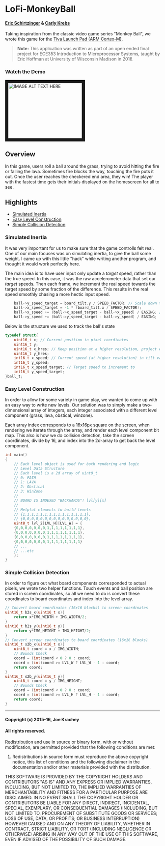 # LoFi-MonkeyBall
#### [Eric Schirtzinger](https://github.com/eschirtz) & [Carly Krebs](https://github.com/krebcarl)

Taking inspiration from the classic video game series "Monkey Ball", we wrote this game for the [Tiva Launch Pad (ARM Cortex-M)](http://processors.wiki.ti.com/index.php/Tiva_C_Series_LaunchPads).

>**Note:** This application was written as part of an open ended final project for ECE353 Introduction to Microprocessor Systems, taught by Eric Hoffman at University of Wisconsin Madison in 2018.

### Watch the Demo

<a href="http://www.youtube.com/watch?feature=player_embedded&v=pqWpO7V8EQA
" target="_blank"><img src="http://img.youtube.com/vi/pqWpO7V8EQA/0.jpg" 
alt="IMAGE ALT TEXT HERE" width="240" height="180" border="10" /></a>

## Overview
In this game, users roll a ball around the grass, trying to avoid hitting the fire or falling the lava. Sometimes fire blocks the way, touching the fire puts it out. Once the user reaches the checkered end area, they win! The player with the fastest time gets their initials displayed on the homescreen for all to see.

## Highlights
+ [Simulated Inertia](#simulated-inertia)
+ [Easy Level Construction](#easy-level-construction)
+ [Simple Collision Detection](#simple-collision-detection)

### Simulated Inertia
It was very important for us to make sure that the game controlls felt real. One of our main focuses was on simulating inertia, to give the ball some weight. I came up with this little "hack" while writing another program, and thought it would work perfectly here.

The main idea is to have user input only update a *target* speed, rather than the true speed. In this case, it was the raw accelerometer data that set our *target* speeds. Then each frame, we increment the real speed towards the target speed by some fraction of the difference. This results in the real speed smoothly chasing a more hectic input speed.
```C
	ball->y_speed_target = board_tilt.y / SPEED_FACTOR; // Scale down the input data
	ball->x_speed_target = -1 * (board_tilt.x / SPEED_FACTOR); 
	ball->x_speed += (ball->x_speed_target - ball->x_speed) / EASING; // Update "real" speed
	ball->y_speed += (ball->y_speed_target - ball->y_speed) / EASING;
```
Below is the structure we used to track the ball's state
```C
typedef struct{
	uint16_t x; // Current position in pixel coordinates
	uint16_t y; 
	uint16_t x_hres; // Keep position at a higher resolution, project down to pixel coordinates when rendering
	uint16_t y_hres; 
	int16_t x_speed; // Current speed (at higher resolution) in tilt values
	int16_t y_speed; 
	int16_t x_speed_target; // Target speed to increment to
	int16_t y_speed_target; 
}ball_t; 
```
### Easy Level Construction
In order to allow for some variety in game play, we wanted to come up with an easy way to write new levels. Our solution was to simply make a two-dimensional array of integers, each integer associated with a different level component (grass, lava, obstical, winzone).

Each array index corresponds to a 16x16px square on the screen, when rendering we iterate through the array, and render each level component bit map. This also is how we do collision detection, take the screen coordinates, divide by 16, and index into the 2d-array to get back the level component.

```C
int main()
{
	// Each level object is used for both rendering and logic
	// Level Data Structure
	// Each level is a 2d array of uint8_t
	// 0: PATH
	// 1: LAVA
	// 2: Obstical
	// 3: WinZone
	//
	// BOARD IS INDEXED "BACKWARDS"! lvl[y][x] 
	//
	// Helpful elements to build levels
	// {1,1,1,1,1,1,1,1,1,1,1,1,1,1,1},
	// {0,0,0,0,0,0,0,0,0,0,0,0,0,0,0},
	uint8_t lvl_2[LVL_H][LVL_W] = {
	{0,0,0,0,0,0,0,1,1,1,1,1,1,1,1},
	{0,0,0,0,0,0,0,1,1,1,1,1,1,1,1},
	{0,0,0,0,0,0,0,1,1,1,1,1,1,1,1},
	{0,0,0,0,0,0,0,1,1,1,1,1,1,1,1} 
	// ...
	// ...etc
	};
}
```
### Simple Collision Detection
In order to figure out what board components corresponded to actual pixels, we wrote two helper functions. Touch events and ball position are stored in screen coordinates, so all we need to do is convert these coordinates to board coordinates and index into the level array. 
```C
// Convert board coordinates (16x16 blocks) to screen coordinates 
uint16_t b2s_x(uint16_t x){
	return x*IMG_WIDTH + IMG_WIDTH/2; 
}
uint16_t b2s_y(uint16_t y){
	return y*IMG_HEIGHT + IMG_HEIGHT/2;
}
// Convert screen coordinates to board coordinates (16x16 blocks) 
uint16_t s2b_x(uint16_t x){  
	uint8_t coord = x / IMG_WIDTH; 
	// Bounds Check
	coord = (int)coord < 0 ? 0 : coord;
	coord = (int)coord >= LVL_W ? LVL_W - 1 : coord;
	return coord; 
}
uint16_t s2b_y(uint16_t y){
	uint8_t coord = y / IMG_HEIGHT; 
	// Bounds Check
	coord = (int)coord < 0 ? 0 : coord;
	coord = (int)coord >= LVL_H ? LVL_H - 1 : coord; 
	return coord;
}
```

___

#### Copyright (c) 2015-16, Joe Krachey
#### All rights reserved.
Redistribution and use in source or binary form, with or without modification, are permitted provided that the following conditions are met:

1. Redistributions in source form must reproduce the above copyright notice, this list of conditions and the following disclaimer in the documentation and/or other materials provided with the distribution.

THIS SOFTWARE IS PROVIDED BY THE COPYRIGHT HOLDERS AND CONTRIBUTORS "AS IS" AND ANY EXPRESS OR IMPLIED WARRANTIES, INCLUDING, BUT NOT LIMITED TO, THE IMPLIED WARRANTIES OF MERCHANTABILITY AND FITNESS FOR A PARTICULAR PURPOSE ARE DISCLAIMED. IN NO EVENT SHALL THE COPYRIGHT HOLDER OR CONTRIBUTORS BE LIABLE FOR ANY DIRECT, INDIRECT, INCIDENTAL, SPECIAL, EXEMPLARY, OR CONSEQUENTIAL DAMAGES (INCLUDING, BUT NOT LIMITED TO, PROCUREMENT OF SUBSTITUTE GOODS OR SERVICES; LOSS OF USE, DATA, OR PROFITS; OR BUSINESS INTERRUPTION) HOWEVER CAUSED AND ON ANY THEORY OF LIABILITY, WHETHER IN CONTRACT, STRICT LIABILITY, OR TORT (INCLUDING NEGLIGENCE OR OTHERWISE) ARISING IN ANY WAY OUT OF THE USE OF THIS SOFTWARE, EVEN IF ADVISED OF THE POSSIBILITY OF SUCH DAMAGE.
